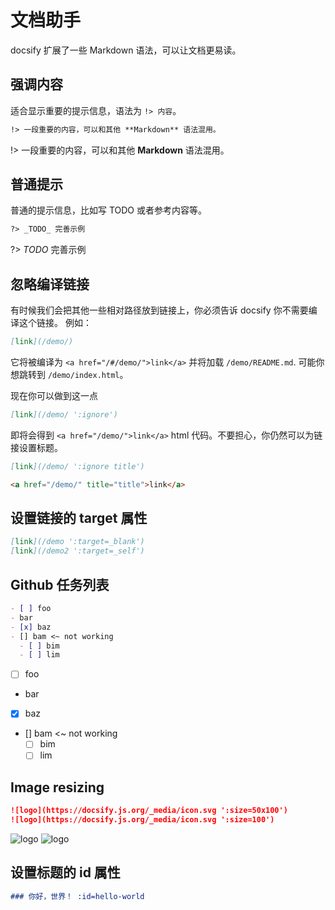 # 文档助手

docsify 扩展了一些 Markdown 语法，可以让文档更易读。

## 强调内容

适合显示重要的提示信息，语法为 `!> 内容`。

```markdown
!> 一段重要的内容，可以和其他 **Markdown** 语法混用。
```

!> 一段重要的内容，可以和其他 **Markdown** 语法混用。

## 普通提示

普通的提示信息，比如写 TODO 或者参考内容等。

```markdown
?> _TODO_ 完善示例
```

?> _TODO_ 完善示例

## 忽略编译链接

有时候我们会把其他一些相对路径放到链接上，你必须告诉 docsify 你不需要编译这个链接。 例如：

```md
[link](/demo/)
```

它将被编译为 `<a href="/#/demo/">link</a>` 并将加载 `/demo/README.md`. 可能你想跳转到 `/demo/index.html`。

现在你可以做到这一点

```md
[link](/demo/ ':ignore')
```

即将会得到 `<a href="/demo/">link</a>` html 代码。不要担心，你仍然可以为链接设置标题。

```md
[link](/demo/ ':ignore title')

<a href="/demo/" title="title">link</a>
```

## 设置链接的 target 属性

```md
[link](/demo ':target=_blank')
[link](/demo2 ':target=_self')
```

## Github 任务列表

```md
- [ ] foo
- bar
- [x] baz
- [] bam <~ not working
  - [ ] bim
  - [ ] lim
```

- [ ] foo
- bar
- [x] baz
- [] bam <~ not working
  - [ ] bim
  - [ ] lim

## Image resizing

```md
![logo](https://docsify.js.org/_media/icon.svg ':size=50x100')
![logo](https://docsify.js.org/_media/icon.svg ':size=100')
```

![logo](https://docsify.js.org/_media/icon.svg ':size=50x100')
![logo](https://docsify.js.org/_media/icon.svg ':size=100')

## 设置标题的 id 属性

```md
### 你好，世界！ :id=hello-world
```
